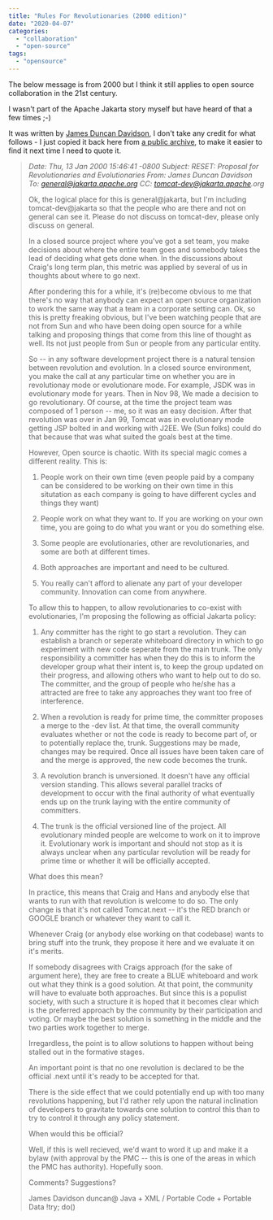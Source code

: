 ```yaml
---
title: "Rules For Revolutionaries (2000 edition)"
date: "2020-04-07"
categories: 
  - "collaboration"
  - "open-source"
tags: 
  - "opensource"
---
```


The below message is from 2000 but I think it still applies to open source collaboration in the 21st century.

I wasn't part of the Apache Jakarta story myself but have heard of that a few times ;-)

It was written by [James Duncan Davidson](https://en.wikipedia.org/wiki/James_Duncan_Davidson), I don't take any credit for what follows - I just copied it back here from [a public archive](http://servlets.com/archive/servlet/ReadMsg?msgId=11422&raw=true&listName=general-jakarta), to make it easier to find it next time I need to quote it.

> _Date: Thu, 13 Jan 2000 15:46:41 -0800 Subject: RESET: Proposal for Revolutionaries and Evolutionaries From: James Duncan Davidson To: general@jakarta.apache.org CC: tomcat-dev@jakarta.apache.org_
> 
> Ok, the logical place for this is general@jakarta, but I'm including tomcat-dev@jakarta so that the people who are there and not on general can see it. Please do not discuss on tomcat-dev, please only discuss on general.
> 
> In a closed source project where you've got a set team, you make decisions about where the entire team goes and somebody takes the lead of deciding what gets done when. In the discussions about Craig's long term plan, this metric was applied by several of us in thoughts about where to go next.
> 
> After pondering this for a while, it's (re)become obvious to me that there's no way that anybody can expect an open source organization to work the same way that a team in a corporate setting can. Ok, so this is pretty freaking obvious, but I've been watching people that are not from Sun and who have been doing open source for a while talking and proposing things that come from this line of thought as well. Its not just people from Sun or people from any particular entity.
> 
> So -- in any software development project there is a natural tension between revolution and evolution. In a closed source environment, you make the call at any particular time on whether you are in revolutionay mode or evolutionare mode. For example, JSDK was in evolutionary mode for years. Then in Nov 98, We made a decision to go revolutionary. Of course, at the time the project team was composed of 1 person -- me, so it was an easy decision. After that revolution was over in Jan 99, Tomcat was in evolutionary mode getting JSP bolted in and working with J2EE. We (Sun folks) could do that because that was what suited the goals best at the time.
> 
> However, Open source is chaotic. With its special magic comes a different reality. This is:
> 
> 1) People work on their own time (even people paid by a company can be considered to be working on their own time in this situtation as each company is going to have different cycles and things they want)
> 
> 2) People work on what they want to. If you are working on your own time, you are going to do what you want or you do something else.
> 
> 3) Some people are evolutionaries, other are revolutionaries, and some are both at different times.
> 
> 4) Both approaches are important and need to be cultured.
> 
> 5) You really can't afford to alienate any part of your developer community. Innovation can come from anywhere.
> 
> To allow this to happen, to allow revolutionaries to co-exist with evolutionaries, I'm proposing the following as official Jakarta policy:
> 
> 1) Any committer has the right to go start a revolution. They can establish a branch or seperate whiteboard directory in which to go experiment with new code seperate from the main trunk. The only responsibility a committer has when they do this is to inform the developer group what their intent is, to keep the group updated on their progress, and allowing others who want to help out to do so. The committer, and the group of people who he/she has a attracted are free to take any approaches they want too free of interference.
> 
> 2) When a revolution is ready for prime time, the committer proposes a merge to the -dev list. At that time, the overall community evaluates whether or not the code is ready to become part of, or to potentially replace the, trunk. Suggestions may be made, changes may be required. Once all issues have been taken care of and the merge is approved, the new code becomes the trunk.
> 
> 3) A revolution branch is unversioned. It doesn't have any official version standing. This allows several parallel tracks of development to occur with the final authority of what eventually ends up on the trunk laying with the entire community of committers.
> 
> 4) The trunk is the official versioned line of the project. All evolutionary minded people are welcome to work on it to improve it. Evolutionary work is important and should not stop as it is always unclear when any particular revolution will be ready for prime time or whether it will be officially accepted.
> 
> What does this mean?
> 
> In practice, this means that Craig and Hans and anybody else that wants to run with that revolution is welcome to do so. The only change is that it's not called Tomcat.next -- it's the RED branch or GOOGLE branch or whatever they want to call it.
> 
> Whenever Craig (or anybody else working on that codebase) wants to bring stuff into the trunk, they propose it here and we evaluate it on it's merits.
> 
> If somebody disagrees with Craigs approach (for the sake of argument here), they are free to create a BLUE whiteboard and work out what they think is a good solution. At that point, the community will have to evaluate both approaches. But since this is a populist society, with such a structure it is hoped that it becomes clear which is the preferred approach by the community by their participation and voting. Or maybe the best solution is something in the middle and the two parties work together to merge.
> 
> Irregardless, the point is to allow solutions to happen without being stalled out in the formative stages.
> 
> An important point is that no one revolution is declared to be the official .next until it's ready to be accepted for that.
> 
> There is the side effect that we could potentially end up with too many revolutions happening, but I'd rather rely upon the natural inclination of developers to gravitate towards one solution to control this than to try to control it through any policy statement.
> 
> When would this be official?
> 
> Well, if this is well recieved, we'd want to word it up and make it a bylaw (with approval by the PMC -- this is one of the areas in which the PMC has authority). Hopefully soon.
> 
> Comments? Suggestions?
> 
> James Davidson duncan@ Java + XML / Portable Code + Portable Data !try; do()

